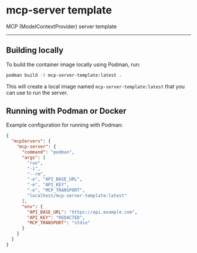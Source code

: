 # mcp-server template

MCP (ModelContextProvider) server template

---

## Building locally

To build the container image locally using Podman, run:

```sh
podman build -t mcp-server-template:latest .
```

This will create a local image named `mcp-server-template:latest` that you can use to run the server.

## Running with Podman or Docker

Example configuration for running with Podman:

```json
{
  "mcpServers": {
    "mcp-server": {
      "command": "podman",
      "args": [
        "run",
        "-i",
        "--rm",
        "-e", "API_BASE_URL",
        "-e", "API_KEY",
        "-e", "MCP_TRANSPORT",
        "localhost/mcp-server-template:latest"
      ],
      "env": {
        "API_BASE_URL": "https://api.example.com",
        "API_KEY": "REDACTED",
        "MCP_TRANSPORT": "stdio"
      }
    }
  }
}
```
